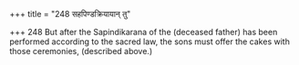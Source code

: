 +++
title = "248 सहपिण्डक्रियायान् तु"

+++
248	But after the Sapindikarana of the (deceased father) has been performed according to the sacred law, the sons must offer the cakes with those ceremonies, (described above.)